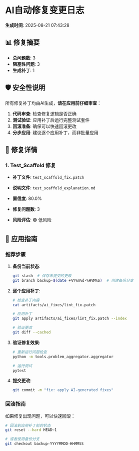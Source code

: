 # AI自动修复变更日志

**生成时间**: 2025-08-21 07:43:28

## 📊 修复摘要

- **总问题数**: 3
- **阻塞性问题**: 3
- **生成补丁**: 1

## 🛡️ 安全性说明

所有修复补丁均由AI生成，**请在应用前仔细审查**：

1. **代码审查**: 检查修复逻辑是否正确
2. **测试验证**: 应用补丁后运行完整测试套件
3. **回滚准备**: 确保可以快速回滚更改
4. **分步应用**: 建议逐个应用补丁，而非批量应用

## 🔧 修复详情

### 1. Test_Scaffold 修复

- **补丁文件**: `test_scaffold_fix.patch`
- **说明文件**: `test_scaffold_explanation.md`
- **置信度**: 80.0%
- **修复问题数**: 3

- **风险评估**: 🟢 低风险

## 🚀 应用指南

### 推荐步骤

1. **备份当前状态**:
   ```bash
   git stash  # 保存未提交的更改
   git branch backup-$(date +%Y%m%d-%H%M%S)  # 创建备份分支
   ```

2. **逐个应用补丁**:
   ```bash
   # 检查补丁内容
   cat artifacts/ai_fixes/lint_fix.patch
   
   # 应用补丁
   git apply artifacts/ai_fixes/lint_fix.patch --index
   
   # 验证更改
   git diff --cached
   ```

3. **验证修复效果**:
   ```bash
   # 重新运行问题检查
   python -m tools.problem_aggregator.aggregator
   
   # 运行测试
   pytest
   ```

4. **提交更改**:
   ```bash
   git commit -m "fix: apply AI-generated fixes"
   ```

### 回滚指南

如果修复出现问题，可以快速回滚：

```bash
# 回滚到应用补丁前的状态
git reset --hard HEAD~1

# 或者使用备份分支
git checkout backup-YYYYMMDD-HHMMSS
```
